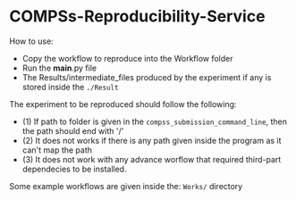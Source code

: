 # COMPSs-Reproducibility-Service

How to use:
- Copy the workflow to reproduce into the Workflow folder
- Run the __main__.py file
- The Results/intermediate_files produced by the experiment if any is stored inside the `./Result`

The experiment to be reproduced should follow the following:

- (1) If path to folder is given in the `compss_submission_command_line`, then the path should end with '/'
- (2) It does not works if there is any path given inside the program as it can't map the path
- (3) It does not work with any advance worflow that required third-part dependecies to be installed.

Some example workflows are given inside the: `Works/` directory 

